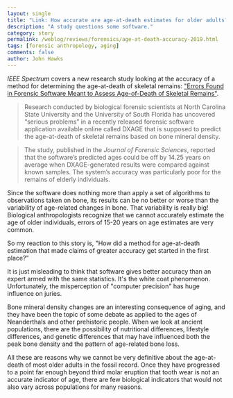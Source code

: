 ```yaml
---
layout: single
title: "Link: How accurate are age-at-death estimates for older adults?"
description: "A study questions some software."
category: story
permalink: /weblog/reviews/forensics/age-at-death-accuracy-2019.html
tags: [forensic anthropology, aging]
comments: false
author: John Hawks
---
```


<em>IEEE Spectrum</em> covers a new research study looking at the accuracy of a method for determining the age-at-death of skeletal remains: <a href="https://spectrum.ieee.org/riskfactor/computing/software/errors-found-in-forensic-software-meant-to-assess-ageofdeath-of-skeletal-remains">"Errors Found in Forensic Software Meant to Assess Age-of-Death of Skeletal Remains"</a>.

<blockquote>Research conducted by biological forensic scientists at North Carolina State University and the University of South Florida has uncovered “serious problems” in a recently released forensic software application available online called DXAGE that is supposed to predict the age-at-death of skeletal remains based on bone mineral density.</blockquote>

<blockquote>The study, published in the <em>Journal of Forensic Sciences</em>, reported that the software’s predicted ages could be off by 14.25 years on average when DXAGE-generated results were compared against known samples. The system’s accuracy was particularly poor for the remains of elderly individuals.</blockquote>

Since the software does nothing more than apply a set of algorithms to observations taken on bone, its results can be no better or worse than the variability of age-related changes in bone. That variability is really big! Biological anthropologists recognize that we cannot accurately estimate the age of older individuals, errors of 15-20 years on age estimates are very common.

So my reaction to this story is, "How did a method for age-at-death estimation that made claims of greater accuracy get started in the first place?"

It is just misleading to think that software gives better accuracy than an expert armed with the same statistics. It's the white coat phenomenon. Unfortunately, the misperception of "computer precision" has huge influence on juries.

Bone mineral density changes are an interesting consequence of aging, and they have been the topic of some debate as applied to the ages of Neanderthals and other prehistoric people. When we look at ancient populations, there are the possibility of nutritional differences, lifestyle differences, and genetic differences that may have influenced both the peak bone density and the pattern of age-related bone loss.

All these are reasons why we cannot be very definitive about the age-at-death of most older adults in the fossil record. Once they have progressed to a point far enough beyond third molar eruption that tooth wear is not an accurate indicator of age, there are few biological indicators that would not also vary across populations for many reasons.



